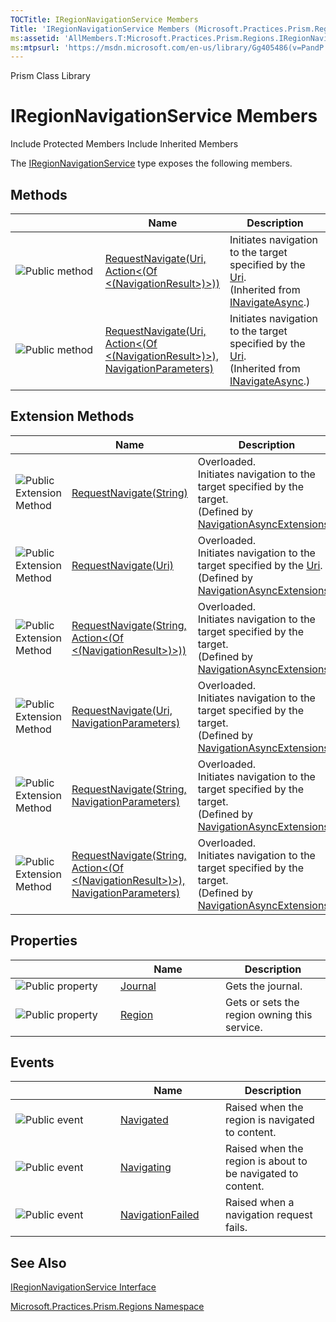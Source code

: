```yaml
---
TOCTitle: IRegionNavigationService Members
Title: 'IRegionNavigationService Members (Microsoft.Practices.Prism.Regions)'
ms:assetid: 'AllMembers.T:Microsoft.Practices.Prism.Regions.IRegionNavigationService'
ms:mtpsurl: 'https://msdn.microsoft.com/en-us/library/Gg405486(v=PandP.50)'
---
```


Prism Class Library

IRegionNavigationService Members
================================

Include Protected Members
Include Inherited Members

The [IRegionNavigationService](https://msdn.microsoft.com/t:microsoft.practices.prism.regions.iregionnavigationservice) type exposes the following members.

Methods
-------

<span id="methodTableToggle"></span>
<table>
<colgroup>
<col width="33%" />
<col width="33%" />
<col width="33%" />
</colgroup>
<thead>
<tr class="header">
<th> </th>
<th>Name</th>
<th>Description</th>
</tr>
</thead>
<tbody>
<tr class="odd">
<td><img src="https://msdn.microsoft.com/en-us/Gg405486.pubmethod(en-us,PandP.50).gif" title="Public method" /></td>
<td><a href="https://msdn.microsoft.com/m:microsoft.practices.prism.regions.inavigateasync.requestnavigate(system.uri%2csystem.action%7bmicrosoft.practices.prism.regions.navigationresult%7d)">RequestNavigate(Uri, Action&lt;(Of &lt;(NavigationResult&gt;)&gt;))</a></td>
<td><div class="summary">
Initiates navigation to the target specified by the <a href="http://msdn2.microsoft.com/en-us/library/txt7706a">Uri</a>.
</div>
(Inherited from <a href="https://msdn.microsoft.com/t:microsoft.practices.prism.regions.inavigateasync">INavigateAsync</a>.)</td>
</tr>
<tr class="even">
<td><img src="https://msdn.microsoft.com/en-us/Gg405486.pubmethod(en-us,PandP.50).gif" title="Public method" /></td>
<td><a href="https://msdn.microsoft.com/m:microsoft.practices.prism.regions.inavigateasync.requestnavigate(system.uri%2csystem.action%7bmicrosoft.practices.prism.regions.navigationresult%7d%2cmicrosoft.practices.prism.regions.navigationparameters)">RequestNavigate(Uri, Action&lt;(Of &lt;(NavigationResult&gt;)&gt;), NavigationParameters)</a></td>
<td><div class="summary">
Initiates navigation to the target specified by the <a href="http://msdn2.microsoft.com/en-us/library/txt7706a">Uri</a>.
</div>
(Inherited from <a href="https://msdn.microsoft.com/t:microsoft.practices.prism.regions.inavigateasync">INavigateAsync</a>.)</td>
</tr>
</tbody>
</table>

Extension Methods
-----------------

<span id="extensionMethodTableToggle"></span>
<table>
<colgroup>
<col width="33%" />
<col width="33%" />
<col width="33%" />
</colgroup>
<thead>
<tr class="header">
<th> </th>
<th>Name</th>
<th>Description</th>
</tr>
</thead>
<tbody>
<tr class="odd">
<td><img src="https://msdn.microsoft.com/en-us/Gg405486.pubextension(en-us,PandP.50).gif" title="Public Extension Method" /></td>
<td><a href="https://msdn.microsoft.com/m:microsoft.practices.prism.regions.navigationasyncextensions.requestnavigate(microsoft.practices.prism.regions.inavigateasync%2csystem.string)">RequestNavigate(String)</a></td>
<td>Overloaded.
<div class="summary">
Initiates navigation to the target specified by the target.
</div>
(Defined by <a href="https://msdn.microsoft.com/t:microsoft.practices.prism.regions.navigationasyncextensions">NavigationAsyncExtensions</a>.)</td>
</tr>
<tr class="even">
<td><img src="https://msdn.microsoft.com/en-us/Gg405486.pubextension(en-us,PandP.50).gif" title="Public Extension Method" /></td>
<td><a href="https://msdn.microsoft.com/m:microsoft.practices.prism.regions.navigationasyncextensions.requestnavigate(microsoft.practices.prism.regions.inavigateasync%2csystem.uri)">RequestNavigate(Uri)</a></td>
<td>Overloaded.
<div class="summary">
Initiates navigation to the target specified by the <a href="http://msdn2.microsoft.com/en-us/library/txt7706a">Uri</a>.
</div>
(Defined by <a href="https://msdn.microsoft.com/t:microsoft.practices.prism.regions.navigationasyncextensions">NavigationAsyncExtensions</a>.)</td>
</tr>
<tr class="odd">
<td><img src="https://msdn.microsoft.com/en-us/Gg405486.pubextension(en-us,PandP.50).gif" title="Public Extension Method" /></td>
<td><a href="https://msdn.microsoft.com/m:microsoft.practices.prism.regions.navigationasyncextensions.requestnavigate(microsoft.practices.prism.regions.inavigateasync%2csystem.string%2csystem.action%7bmicrosoft.practices.prism.regions.navigationresult%7d)">RequestNavigate(String, Action&lt;(Of &lt;(NavigationResult&gt;)&gt;))</a></td>
<td>Overloaded.
<div class="summary">
Initiates navigation to the target specified by the target.
</div>
(Defined by <a href="https://msdn.microsoft.com/t:microsoft.practices.prism.regions.navigationasyncextensions">NavigationAsyncExtensions</a>.)</td>
</tr>
<tr class="even">
<td><img src="https://msdn.microsoft.com/en-us/Gg405486.pubextension(en-us,PandP.50).gif" title="Public Extension Method" /></td>
<td><a href="https://msdn.microsoft.com/m:microsoft.practices.prism.regions.navigationasyncextensions.requestnavigate(microsoft.practices.prism.regions.inavigateasync%2csystem.uri%2cmicrosoft.practices.prism.regions.navigationparameters)">RequestNavigate(Uri, NavigationParameters)</a></td>
<td>Overloaded.
<div class="summary">
Initiates navigation to the target specified by the target.
</div>
(Defined by <a href="https://msdn.microsoft.com/t:microsoft.practices.prism.regions.navigationasyncextensions">NavigationAsyncExtensions</a>.)</td>
</tr>
<tr class="odd">
<td><img src="https://msdn.microsoft.com/en-us/Gg405486.pubextension(en-us,PandP.50).gif" title="Public Extension Method" /></td>
<td><a href="https://msdn.microsoft.com/m:microsoft.practices.prism.regions.navigationasyncextensions.requestnavigate(microsoft.practices.prism.regions.inavigateasync%2csystem.string%2cmicrosoft.practices.prism.regions.navigationparameters)">RequestNavigate(String, NavigationParameters)</a></td>
<td>Overloaded.
<div class="summary">
Initiates navigation to the target specified by the target.
</div>
(Defined by <a href="https://msdn.microsoft.com/t:microsoft.practices.prism.regions.navigationasyncextensions">NavigationAsyncExtensions</a>.)</td>
</tr>
<tr class="even">
<td><img src="https://msdn.microsoft.com/en-us/Gg405486.pubextension(en-us,PandP.50).gif" title="Public Extension Method" /></td>
<td><a href="https://msdn.microsoft.com/m:microsoft.practices.prism.regions.navigationasyncextensions.requestnavigate(microsoft.practices.prism.regions.inavigateasync%2csystem.string%2csystem.action%7bmicrosoft.practices.prism.regions.navigationresult%7d%2cmicrosoft.practices.prism.regions.navigationparameters)">RequestNavigate(String, Action&lt;(Of &lt;(NavigationResult&gt;)&gt;), NavigationParameters)</a></td>
<td>Overloaded.
<div class="summary">
Initiates navigation to the target specified by the target.
</div>
(Defined by <a href="https://msdn.microsoft.com/t:microsoft.practices.prism.regions.navigationasyncextensions">NavigationAsyncExtensions</a>.)</td>
</tr>
</tbody>
</table>

Properties
----------

<span id="propertyTableToggle"></span>
<table>
<colgroup>
<col width="33%" />
<col width="33%" />
<col width="33%" />
</colgroup>
<thead>
<tr class="header">
<th> </th>
<th>Name</th>
<th>Description</th>
</tr>
</thead>
<tbody>
<tr class="odd">
<td><img src="https://msdn.microsoft.com/en-us/Gg405486.pubproperty(en-us,PandP.50).gif" title="Public property" /></td>
<td><a href="https://msdn.microsoft.com/p:microsoft.practices.prism.regions.iregionnavigationservice.journal">Journal</a></td>
<td><div class="summary">
Gets the journal.
</div></td>
</tr>
<tr class="even">
<td><img src="https://msdn.microsoft.com/en-us/Gg405486.pubproperty(en-us,PandP.50).gif" title="Public property" /></td>
<td><a href="https://msdn.microsoft.com/p:microsoft.practices.prism.regions.iregionnavigationservice.region">Region</a></td>
<td><div class="summary">
Gets or sets the region owning this service.
</div></td>
</tr>
</tbody>
</table>

Events
------

<span id="eventTableToggle"></span>
<table>
<colgroup>
<col width="33%" />
<col width="33%" />
<col width="33%" />
</colgroup>
<thead>
<tr class="header">
<th> </th>
<th>Name</th>
<th>Description</th>
</tr>
</thead>
<tbody>
<tr class="odd">
<td><img src="https://msdn.microsoft.com/en-us/Gg405486.pubevent(en-us,PandP.50).gif" title="Public event" /></td>
<td><a href="https://msdn.microsoft.com/e:microsoft.practices.prism.regions.iregionnavigationservice.navigated">Navigated</a></td>
<td><div class="summary">
Raised when the region is navigated to content.
</div></td>
</tr>
<tr class="even">
<td><img src="https://msdn.microsoft.com/en-us/Gg405486.pubevent(en-us,PandP.50).gif" title="Public event" /></td>
<td><a href="https://msdn.microsoft.com/e:microsoft.practices.prism.regions.iregionnavigationservice.navigating">Navigating</a></td>
<td><div class="summary">
Raised when the region is about to be navigated to content.
</div></td>
</tr>
<tr class="odd">
<td><img src="https://msdn.microsoft.com/en-us/Gg405486.pubevent(en-us,PandP.50).gif" title="Public event" /></td>
<td><a href="https://msdn.microsoft.com/e:microsoft.practices.prism.regions.iregionnavigationservice.navigationfailed">NavigationFailed</a></td>
<td><div class="summary">
Raised when a navigation request fails.
</div></td>
</tr>
</tbody>
</table>

See Also
--------

<span id="seeAlsoToggle"></span>
[IRegionNavigationService Interface](https://msdn.microsoft.com/t:microsoft.practices.prism.regions.iregionnavigationservice)

[Microsoft.Practices.Prism.Regions Namespace](https://msdn.microsoft.com/n:microsoft.practices.prism.regions)
